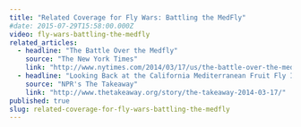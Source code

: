 ```yaml
---
title: "Related Coverage for Fly Wars: Battling the MedFly"
#date: 2015-07-29T15:58:00.000Z
video: fly-wars-battling-the-medfly
related_articles:
  - headline: "The Battle Over the Medfly"
    source: "The New York Times"
    link: "http://www.nytimes.com/2014/03/17/us/the-battle-over-the-medfly.html"
  - headline: "Looking Back at the California Mediterranean Fruit Fly Infestation"
    source: "NPR's The Takeaway"
    link: "http://www.thetakeaway.org/story/the-takeaway-2014-03-17/"
published: true
slug: related-coverage-for-fly-wars-battling-the-medfly
---
```


